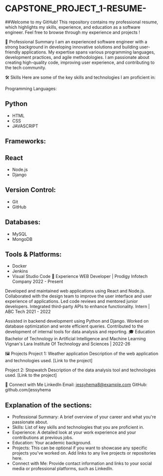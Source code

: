 # CAPSTONE_PROJECT_1-RESUME-
##Welcome to my GitHub! This repository contains my professional resume, which highlights my skills, experience, and education as a software engineer. Feel free to browse through my experience and projects !

🚀 Professional Summary
I am an experienced software engineer with a strong background in developing innovative solutions and building user-friendly applications. My expertise spans various programming languages, development practices, and agile methodologies. I am passionate about creating high-quality code, improving user experience, and contributing to the tech community.

🛠️ Skills
Here are some of the key skills and technologies I am proficient in:

Programming Languages:

## Python
* HTML
* CSS
* JAVASCRIPT
## Frameworks:

## React
* Node.js
* Django

## Version Control:

* Git
* GitHub

## Databases:
* MySQL
* MongoDB
## Tools & Platforms:
* Docker
* Jenkins
* Visual Studio Code
💼 Experience
WEB Developer | Prodigy Infotech Company
2022 - Present

Developed and maintained web applications using React and Node.js.
Collaborated with the design team to improve the user interface and user experience of applications.
Led code reviews and mentored junior developers.
Integrated third-party APIs to enhance functionality.
Intern | ABC Tech
2021 - 2022

Assisted in backend development using Python and Django.
Worked on database optimization and wrote efficient queries.
Contributed to the development of internal tools for data analysis and reporting.
🎓 Education
Bachelor of Technology in Artificial Intelligence and Machine Learning
Vignan's Lara Institute Of Technology and Sciences | 2022-26

🖼️ Projects
Project 1: Weather application
Description of the web application and technologies used.
[Link to the project]

Project 2: Stopwatch
Description of the data analysis tool and technologies used.
[Link to the project]

🔗 Connect with Me
LinkedIn
Email: jessyhema8@example.com
GitHub: github.com/jessyhema


## Explanation of the sections:
* Professional Summary: A brief overview of your career and what you're passionate about.
* Skills: List of key skills and technologies that you are proficient in.
* Experience: A detailed look at your work experience and your contributions at previous jobs.
* Education: Your academic background.
* Projects: This can be optional if you want to showcase any specific projects you've worked on. Add links to any live projects or repositories here.
* Connect with Me: Provide contact information and links to your social media or professional platforms, such as LinkedIn.

